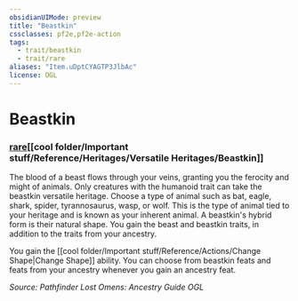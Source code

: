```yaml
---
obsidianUIMode: preview
title: "Beastkin"
cssclasses: pf2e,pf2e-action
tags:
  - trait/beastkin
  - trait/rare
aliases: "Item.uDptCYAGTP3JlbAc"
license: OGL
---
```

# Beastkin

### [rare](cool%20folder/Important%20stuff/Bestiary/zz_traits/rare.md "Rare Rarity Trait")[[cool folder/Important stuff/Reference/Heritages/Versatile Heritages/Beastkin]]






The blood of a beast flows through your veins, granting you the ferocity and might of animals. Only creatures with the humanoid trait can take the beastkin versatile heritage. Choose a type of animal such as bat, eagle, shark, spider, tyrannosaurus, wasp, or wolf. This is the type of animal tied to your heritage and is known as your inherent animal. A beastkin's hybrid form is their natural shape. You gain the beast and beastkin traits, in addition to the traits from your ancestry.

You gain the [[cool folder/Important stuff/Reference/Actions/Change Shape|Change Shape]] ability. You can choose from beastkin feats and feats from your ancestry whenever you gain an ancestry feat.

*Source: Pathfinder Lost Omens: Ancestry Guide*
*OGL*